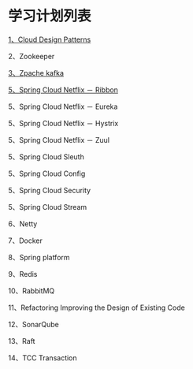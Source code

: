# 学习计划列表

[1、Cloud Design Patterns](/cloud-design-patterns.md)

2、Zookeeper

[3、Zpache kafka](/apache-kafka.md)

[5、Spring Cloud Netflix － Ribbon](/spring-cloud-netflix---ribbon.md)

5、Spring Cloud Netflix － Eureka

5、Spring Cloud Netflix － Hystrix

5、Spring Cloud Netflix － Zuul

5、Spring Cloud Sleuth

5、Spring Cloud Config

5、Spring Cloud Security

5、Spring Cloud Stream

6、Netty

7、Docker

8、Spring platform

9、Redis

10、RabbitMQ

11、Refactoring Improving the Design of Existing Code

12、SonarQube

13、Raft

14、TCC  Transaction


